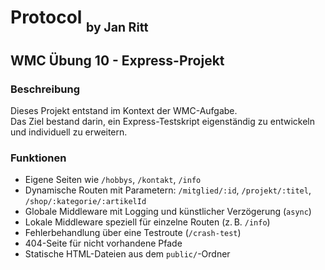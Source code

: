 # Protocol <sub><sub> by Jan Ritt </sub></sub>  

## WMC Übung 10 - Express-Projekt 

### Beschreibung
Dieses Projekt entstand im Kontext der WMC-Aufgabe.  
Das Ziel bestand darin, ein Express-Testskript eigenständig zu entwickeln und individuell zu erweitern.

### Funktionen

- Eigene Seiten wie `/hobbys`, `/kontakt`, `/info`
- Dynamische Routen mit Parametern: `/mitglied/:id`, `/projekt/:titel`, `/shop/:kategorie/:artikelId`
- Globale Middleware mit Logging und künstlicher Verzögerung (`async`)
- Lokale Middleware speziell für einzelne Routen (z. B. `/info`)
- Fehlerbehandlung über eine Testroute (`/crash-test`)
- 404-Seite für nicht vorhandene Pfade
- Statische HTML-Dateien aus dem `public/`-Ordner
